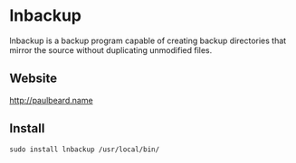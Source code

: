 # lnbackup

lnbackup is a backup program capable of creating backup directories that mirror the source without duplicating unmodified files.

## Website

http://paulbeard.name

## Install

    sudo install lnbackup /usr/local/bin/
